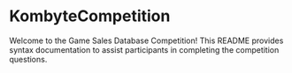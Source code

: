 # KombyteCompetition
Welcome to the Game Sales Database Competition! This README provides syntax documentation to assist participants in completing the competition questions.
